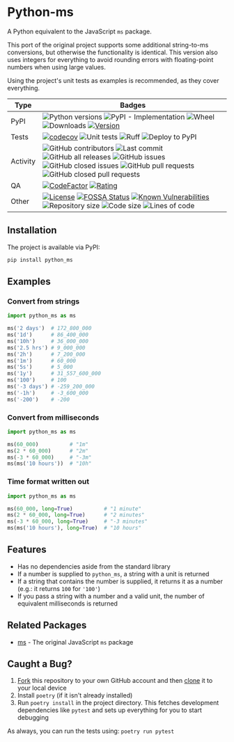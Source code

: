 # Python-ms

A Python equivalent to the JavaScript `ms` package.

This port of the original project supports some additional string-to-ms
conversions, but otherwise the functionality is identical. This version
also uses integers for everything to avoid rounding errors with
floating-point numbers when using large values.

Using the project's unit tests as examples is recommended, as they cover
everything.

| Type         | Badges |
|--------------|---|
| PyPI         | ![Python versions](https://img.shields.io/pypi/pyversions/python-ms?logo=python) ![PyPI - Implementation](https://img.shields.io/pypi/implementation/python-ms) ![Wheel](https://img.shields.io/pypi/wheel/python-ms?logo=pypi) ![Downloads](https://img.shields.io/pypi/dm/python-ms?logo=pypi) [![Version](https://img.shields.io/pypi/v/python-ms)](https://pypi.org/project/python-ms/) |
| Tests        | [![codecov](https://codecov.io/gh/Diapolo10/python-ms/branch/main/graph/badge.svg?token=zBlgCd32Aq)](https://codecov.io/gh/Diapolo10/python-ms) ![Unit tests](https://github.com/diapolo10/python-ms/actions/workflows/unit_tests.yml/badge.svg?branch=main) ![Ruff](https://github.com/diapolo10/python-ms/workflows/Ruff/badge.svg) ![Deploy to PyPI](https://github.com/diapolo10/python-ms/workflows/Deploy%20to%20PyPI/badge.svg) |
| Activity     | ![GitHub contributors](https://img.shields.io/github/contributors/diapolo10/python-ms) ![Last commit](https://img.shields.io/github/last-commit/diapolo10/python-ms?logo=github) ![GitHub all releases](https://img.shields.io/github/downloads/diapolo10/python-ms/total?logo=github) ![GitHub issues](https://img.shields.io/github/issues/diapolo10/python-ms) ![GitHub closed issues](https://img.shields.io/github/issues-closed/diapolo10/python-ms) ![GitHub pull requests](https://img.shields.io/github/issues-pr/diapolo10/python-ms) ![GitHub closed pull requests](https://img.shields.io/github/issues-pr-closed/diapolo10/python-ms) |
| QA           | [![CodeFactor](https://www.codefactor.io/repository/github/diapolo10/python-ms/badge?logo=codefactor)](https://www.codefactor.io/repository/github/diapolo10/python-ms) [![Rating](https://img.shields.io/librariesio/sourcerank/pypi/python-ms)](https://libraries.io/github/Diapolo10/python-ms/sourcerank) |
| Other        | [![License](https://img.shields.io/github/license/diapolo10/python-ms)](https://opensource.org/licenses/MIT) [![FOSSA Status](https://app.fossa.com/api/projects/git%2Bgithub.com%2FDiapolo10%2Fpython-ms.svg?type=shield)](https://app.fossa.com/projects/git%2Bgithub.com%2FDiapolo10%2Fpython-ms?ref=badge_shield) [![Known Vulnerabilities](https://snyk.io/test/github/diapolo10/python-ms/badge.svg)](https://snyk.io/test/github/diapolo10/python-ms) ![Repository size](https://img.shields.io/github/repo-size/diapolo10/python-ms?logo=github) ![Code size](https://img.shields.io/github/languages/code-size/diapolo10/python-ms?logo=github) ![Lines of code](https://img.shields.io/tokei/lines/github/diapolo10/python-ms?logo=github) |

## Installation

The project is available via PyPI:

```sh
pip install python_ms
```

## Examples

### Convert from strings

```python
import python_ms as ms

ms('2 days')  # 172_800_000
ms('1d')      # 86_400_000
ms('10h')     # 36_000_000
ms('2.5 hrs') # 9_000_000
ms('2h')      # 7_200_000
ms('1m')      # 60_000
ms('5s')      # 5_000
ms('1y')      # 31_557_600_000
ms('100')     # 100
ms('-3 days') # -259_200_000
ms('-1h')     # -3_600_000
ms('-200')    # -200
```

### Convert from milliseconds

```python
import python_ms as ms

ms(60_000)          # "1m"
ms(2 * 60_000)      # "2m"
ms(-3 * 60_000)     # "-3m"
ms(ms('10 hours'))  # "10h"
```

### Time format written out

```python
import python_ms as ms

ms(60_000, long=True)          # "1 minute"
ms(2 * 60_000, long=True)      # "2 minutes"
ms(-3 * 60_000, long=True)     # "-3 minutes"
ms(ms('10 hours'), long=True)  # "10 hours"
```

## Features

- Has no dependencies aside from the standard library
- If a number is supplied to `python_ms`, a string with a unit is returned
- If a string that contains the number is supplied, it returns it as a number (e.g.: it returns `100` for `'100'`)
- If you pass a string with a number and a valid unit, the number of equivalent milliseconds is returned

## Related Packages

- [ms](https://github.com/vercel/ms) - The original JavaScript `ms` package

## Caught a Bug?

1. [Fork](https://help.github.com/articles/fork-a-repo/) this repository to your own GitHub account and then [clone](https://help.github.com/articles/cloning-a-repository/) it to your local device
2. Install `poetry` (if it isn't already installed)
3. Run `poetry install` in the project directory. This fetches development dependencies like `pytest` and sets up everything for you to start debugging

As always, you can run the tests using: `poetry run pytest`
